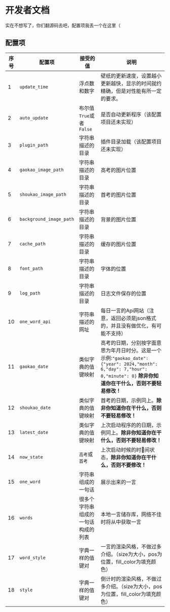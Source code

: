 # 开发者文档

实在不想写了，你们翻源码去吧，配置项我丢一个在这里（

## 配置项


|序号|配置项|接受的值|说明|
|----|-----|--------|---|
|1|`update_time`|浮点数和数字|壁纸的更新速度，设置越小更新越快，显示的时间就约精确，但是对性能有所一定的要求。|
|2|`auto_update`|布尔值`True`或者`False`|是否自动更新程序（该配置项目还未实现）|
|3|`plugin_path`|字符串描述的目录|插件目录加载（该配置项目还未实现）|
|4|`gaokao_image_path`|字符串描述的目录|高考的图片位置|
|5|`shoukao_image_path`|字符串描述的目录|首考的图片位置|
|6|`background_image_path`|字符串描述的目录|背景的图片位置|
|7|`cache_path`|字符串描述的目录|缓存的图片位置|
|8|`font_path`|字符串描述的目录|字体的位置|
|9|`log_path`|字符串描述的目录|日志文件保存的位置|
|10|`one_word_api`|字符串描述的网址|每日一言的Api网站（注意，返回必须是json格式的，并且没有做优化，有可能不支持）|
|11|`gaokao_date`|类似字典的值键映射|高考的日期，分别按字面意思为年月日时分。这是一个示例:```"gaokao_date": {"year": 2024,"month": 6,"day": 7,"hour": 0,"minute": 0}``` __除非你知道你在干什么，否则不要轻易修改！__|
|12|`shoukao_date`|类似字典的值键映射|首考的日期，示例同上。__除非你知道你在干什么，否则不要轻易修改！__|
|13|`latest_date`|类似字典的值键映射|上次启动程序的的日期，示例同上。__除非你知道你在干什么，否则不要轻易修改！__|
|14|`now_state`|`高考`或`首考`|上次启动时候的时:pencil:间状态，__除非你知道你在干什么，否则不要修改！__|
|15|`one_word`|字符串组成的一句话|展示出来的一言|
|16|`words`|很多个字符串组成的一句话构成的列表|本地一言储存库，网络不佳时将从中获取一言|
|17|`word_style`|字典一样的值键对|一言的渲染风格，不做过多介绍。（size为大小，pos为位置，fill_color为填充颜色）|
|18|`style`|字典一样的值键对|倒计时的渲染风格，不做过多介绍。（size为大小，pos为位置，fill_color为填充颜色）|